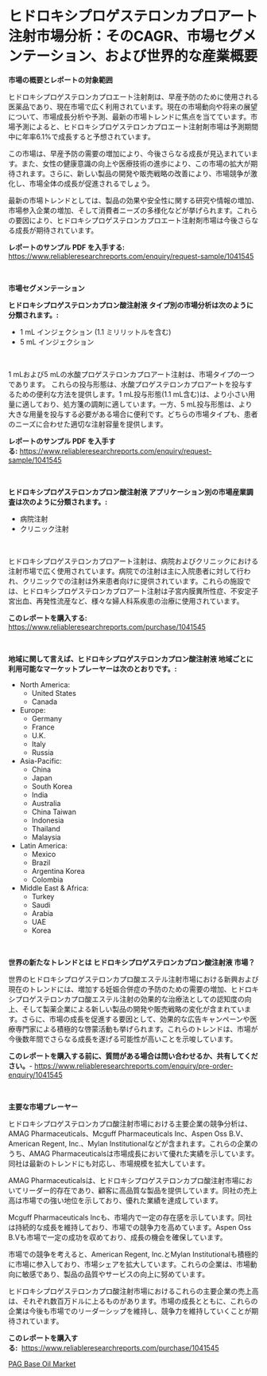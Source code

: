 <p><h1>ヒドロキシプロゲステロンカプロアート注射市場分析：そのCAGR、市場セグメンテーション、および世界的な産業概要</h1></p><p><strong>市場の概要とレポートの対象範囲</strong></p>
<p><p>ヒドロキシプロゲステロンカプロエート注射剤は、早産予防のために使用される医薬品であり、現在市場で広く利用されています。現在の市場動向や将来の展望について、市場成長分析や予測、最新の市場トレンドに焦点を当てています。市場予測によると、ヒドロキシプロゲステロンカプロエート注射剤市場は予測期間中に年率6.1%で成長すると予想されています。</p><p>この市場は、早産予防の需要の増加により、今後さらなる成長が見込まれています。また、女性の健康意識の向上や医療技術の進歩により、この市場の拡大が期待されます。さらに、新しい製品の開発や販売戦略の改善により、市場競争が激化し、市場全体の成長が促進されるでしょう。</p><p>最新の市場トレンドとしては、製品の効果や安全性に関する研究や情報の増加、市場参入企業の増加、そして消費者ニーズの多様化などが挙げられます。これらの要因により、ヒドロキシプロゲステロンカプロエート注射剤市場は今後さらなる成長が期待されています。</p></p>
<p><strong>レポートのサンプル PDF を入手する:</strong> <a href="https://www.reliableresearchreports.com/enquiry/request-sample/1041545">https://www.reliableresearchreports.com/enquiry/request-sample/1041545</a></p>
<p>&nbsp;</p>
<p><strong>市場セグメンテーション</strong></p>
<p><strong>ヒドロキシプロゲステロンカプロン酸注射液 タイプ別の市場分析は次のように分類されます。:</strong></p>
<p><ul><li>1 mL インジェクション (1.1 ミリリットルを含む)</li><li>5 mL インジェクション</li></ul></p>
<p>&nbsp;</p>
<p><p>1 mLおよび5 mLの水酸プロゲステロンカプロアート注射は、市場タイプの一つであります。 これらの投与形態は、水酸プロゲステロンカプロアートを投与するための便利な方法を提供します。1 mL投与形態(1.1 mL含む)は、より小さい用量に適しており、処方箋の調剤に適しています。一方、5 mL投与形態は、より大きな用量を投与する必要がある場合に便利です。どちらの市場タイプも、患者のニーズに合わせた適切な注射容量を提供します。</p></p>
<p><strong>レポートのサンプル PDF を入手する:</strong>&nbsp;<a href="https://www.reliableresearchreports.com/enquiry/request-sample/1041545">https://www.reliableresearchreports.com/enquiry/request-sample/1041545</a></p>
<p>&nbsp;</p>
<p><strong> ヒドロキシプロゲステロンカプロン酸注射液 アプリケーション別の市場産業調査は次のように分類されます。:</strong></p>
<p><ul><li>病院注射</li><li>クリニック注射</li></ul></p>
<p>&nbsp;</p>
<p><p>ヒドロキシプロゲステロンカプロアート注射は、病院およびクリニックにおける注射市場で広く使用されています。病院での注射は主に入院患者に対して行われ、クリニックでの注射は外来患者向けに提供されています。これらの施設では、ヒドロキシプロゲステロンカプロアート注射は子宮内膜異所性症、不安定子宮出血、再発性流産など、様々な婦人科系疾患の治療に使用されています。</p></p>
<p><strong>このレポートを購入する:</strong>&nbsp; <a href="https://www.reliableresearchreports.com/purchase/1041545">https://www.reliableresearchreports.com/purchase/1041545</a></p>
<p>&nbsp;</p>
<p><strong>地域に関して言えば、ヒドロキシプロゲステロンカプロン酸注射液 地域ごとに利用可能なマーケットプレーヤーは次のとおりです。:</strong></p>
<p><ul>
    <li>
        North America:
        <ul>
            <li>United States</li>
            <li>Canada</li>
        </ul>
    </li>
    <li>
        Europe:
        <ul>
            <li>Germany</li>
            <li>France</li>
            <li>U.K.</li>
            <li>Italy</li>
            <li>Russia</li>
        </ul>
    </li>
    <li>
        Asia-Pacific:
        <ul>
            <li>China</li>
            <li>Japan</li>
            <li>South Korea</li>
            <li>India</li>
            <li>Australia</li>
            <li>China Taiwan</li>
            <li>Indonesia</li>
            <li>Thailand</li>
            <li>Malaysia</li>
        </ul>
    </li>
    <li>
        Latin America:
        <ul>
            <li>Mexico</li>
            <li>Brazil</li>
            <li>Argentina Korea</li>
            <li>Colombia</li>
        </ul>
    </li>
    <li>
        Middle East & Africa:
        <ul>
            <li>Turkey</li>
            <li>Saudi</li>
            <li>Arabia</li>
            <li>UAE</li>
            <li>Korea</li>
        </ul>
    </li>
    </ul></p>
<p>&nbsp;</p>
<p><strong>世界の新たなトレンドとは ヒドロキシプロゲステロンカプロン酸注射液 市場？</strong></p>
<p><p>世界のヒドロキシプロゲステロンカプロ酸エステル注射市場における新興および現在のトレンドには、増加する妊娠合併症の予防のための需要の増加、ヒドロキシプロゲステロンカプロ酸エステル注射の効果的な治療法としての認知度の向上、そして製薬企業による新しい製品の開発や販売戦略の変化が含まれています。さらに、市場の成長を促進する要因として、効果的な広告キャンペーンや医療専門家による積極的な啓蒙活動も挙げられます。これらのトレンドは、市場が今後数年間でさらなる成長を遂げる可能性が高いことを示唆しています。</p></p>
<p><strong>このレポートを購入する前に、質問がある場合は問い合わせるか、共有してください。</strong>- <a href="https://www.reliableresearchreports.com/enquiry/pre-order-enquiry/1041545">https://www.reliableresearchreports.com/enquiry/pre-order-enquiry/1041545</a></p>
<p>&nbsp;</p>
<p><strong>主要な市場プレーヤー</strong></p>
<p><p>ヒドロキシプロゲステロンカプロ酸注射市場における主要企業の競争分析は、AMAG Pharmaceuticals、Mcguff Pharmaceuticals Inc、Aspen Oss B.V、American Regent, Inc.、Mylan Institutionalなどが含まれます。これらの企業のうち、AMAG Pharmaceuticalsは市場成長において優れた実績を示しています。同社は最新のトレンドにも対応し、市場規模を拡大しています。</p><p>AMAG Pharmaceuticalsは、ヒドロキシプロゲステロンカプロ酸注射市場においてリーダー的存在であり、顧客に高品質な製品を提供しています。同社の売上高は市場での強い地位を示しており、優れた業績を達成しています。</p><p>Mcguff Pharmaceuticals Incも、市場内で一定の存在感を示しています。同社は持続的な成長を維持しており、市場での競争力を高めています。Aspen Oss B.Vも市場で一定の成功を収めており、成長の機会を確保しています。</p><p>市場での競争を考えると、American Regent, Inc.とMylan Institutionalも積極的に市場に参入しており、市場シェアを拡大しています。これらの企業は、市場動向に敏感であり、製品の品質やサービスの向上に努めています。</p><p>ヒドロキシプロゲステロンカプロ酸注射市場におけるこれらの主要企業の売上高は、それぞれ数百万ドルに上るものがあります。市場の成長とともに、これらの企業は今後も市場でのリーダーシップを維持し、競争力を維持していくことが期待されています。</p></p>
<p><strong>このレポートを購入する:</strong>&nbsp;&nbsp;<a href="https://www.reliableresearchreports.com/purchase/1041545">https://www.reliableresearchreports.com/purchase/1041545</a></p>
<p><p><a href="https://full-wildebeest-80b.notion.site/PAG-Base-Oil-Market-Growth-Market-Trends-COVID-19-Impact-and-Forecasts-for-period-from-2024-203-c171ed84a93443b9bbe7b235252e7016">PAG Base Oil Market</a></p></p>